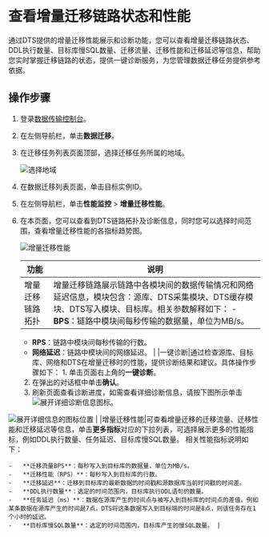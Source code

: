 # 查看增量迁移链路状态和性能

通过DTS提供的增量迁移性能展示和诊断功能，您可以查看增量迁移链路状态、DDL执行数量、目标库慢SQL数量、迁移流量、迁移性能和迁移延迟等信息，帮助您实时掌握迁移链路的状态，提供一键诊断服务，为您管理数据迁移任务提供参考依据。

## 操作步骤

1.  登录[数据传输控制台](https://dts.console.aliyun.com/)。

2.  在左侧导航栏，单击**数据迁移**。

3.  在迁移任务列表页面顶部，选择迁移任务所属的地域。

    ![选择地域](https://static-aliyun-doc.oss-accelerate.aliyuncs.com/assets/img/zh-CN/2767559951/p50439.png)

4.  在数据迁移列表页面，单击目标实例ID。

5.  在左侧导航栏，单击**性能监控** \> **增量迁移性能**。

6.  在本页面，您可以查看到DTS链路拓扑及诊断信息，同时您可以选择时间范围，查看增量迁移性能的各指标趋势图。

    ![增量迁移性能](https://static-aliyun-doc.oss-accelerate.aliyuncs.com/assets/img/zh-CN/8632412061/p171525.png)

    |功能|说明|
    |--|--|
    |增量迁移链路拓扑|增量迁移链路展示链路中各模块间的数据传输情况和网络延迟信息，模块包含：源库、DTS采集模块、DTS缓存模块、DTS写入模块、目标库。相关参数解释如下：     -   **BPS**：链路中模块间每秒传输的数据量，单位为MB/s。
    -   **RPS**：链路中模块间每秒传输的行数。
    -   **网络延迟**：链路中模块间的网络延迟。 |
    |一键诊断|通过检查源库、目标库、网络和DTS在增量迁移时的性能，提供诊断结果和建议。具体操作步骤如下：    1.  单击页面右上角的**一键诊断**。
    2.  在弹出的对话框中单击**确认**。
    3.  刷新页面查看诊断进度，如需查看详细诊断信息，请按下图所示单击![展开详细诊断信息](https://static-aliyun-doc.oss-accelerate.aliyuncs.com/assets/img/zh-CN/8632412061/p171520.png)图标。

![展开详细信息的图标位置](https://static-aliyun-doc.oss-accelerate.aliyuncs.com/assets/img/zh-CN/4264132061/p171809.png) |
    |增量迁移性能|可查看增量迁移的迁移流量、迁移性能和迁移延迟等信息，单击**更多指标**对应的下拉列表，可选择展示更多的性能指标，例如DDL执行数量、任务延迟、目标库慢SQL数量。 相关性能指标说明如下：

    -   **迁移流量BPS**：每秒写入到目标库的数据量，单位为MB/s。
    -   **迁移性能（RPS）**：每秒写入到目标库的行数。
    -   **迁移延迟**：迁移到目标库的最新数据的时间戳和源数据库当前时间戳的时间差。
    -   **DDL执行数量**：选定的时间范围内，目标库执行DDL语句的数量。
    -   **任务延迟（ms）**：数据在源库产生的时间点与被写入到目标库的时间点的差值。例如某条数据在源库产生的时间是7点，DTS将这条数据写入到目标端的时间是8点，则该任务存在1个小时的延迟。
    -   **目标库慢SQL数量**：选定的时间范围内，目标库产生的慢SQL数量。 |


